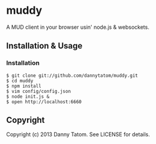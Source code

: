 # muddy

A MUD client in your browser usin' node.js & websockets.

## Installation & Usage

### Installation

    $ git clone git://github.com/dannytatom/muddy.git
    $ cd muddy
    $ npm install
    $ vim config/config.json
    $ node init.js &
    $ open http://localhost:6660

## Copyright

Copyright (c) 2013 Danny Tatom. See LICENSE for details.
